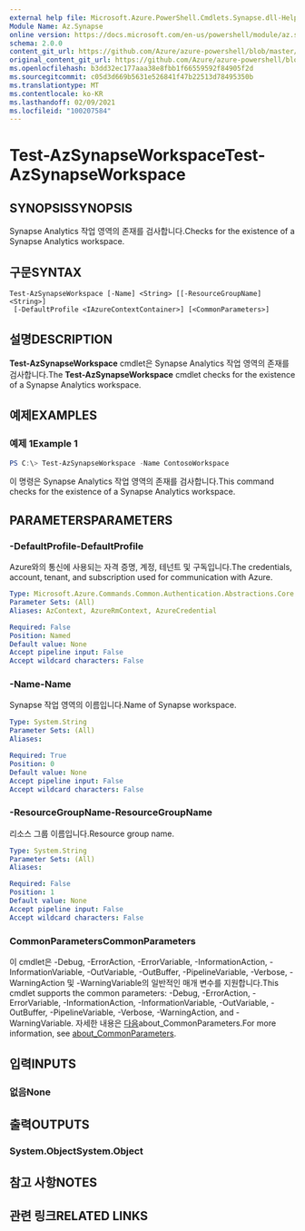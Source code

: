 ```yaml
---
external help file: Microsoft.Azure.PowerShell.Cmdlets.Synapse.dll-Help.xml
Module Name: Az.Synapse
online version: https://docs.microsoft.com/en-us/powershell/module/az.synapse/test-azsynapseworkspace
schema: 2.0.0
content_git_url: https://github.com/Azure/azure-powershell/blob/master/src/Synapse/Synapse/help/Test-AzSynapseWorkspace.md
original_content_git_url: https://github.com/Azure/azure-powershell/blob/master/src/Synapse/Synapse/help/Test-AzSynapseWorkspace.md
ms.openlocfilehash: b3dd32ec177aaa38e8fbb1f66559592f84905f2d
ms.sourcegitcommit: c05d3d669b5631e526841f47b22513d78495350b
ms.translationtype: MT
ms.contentlocale: ko-KR
ms.lasthandoff: 02/09/2021
ms.locfileid: "100207584"
---
```

# <span data-ttu-id="5e91f-101">Test-AzSynapseWorkspace</span><span class="sxs-lookup"><span data-stu-id="5e91f-101">Test-AzSynapseWorkspace</span></span>

## <span data-ttu-id="5e91f-102">SYNOPSIS</span><span class="sxs-lookup"><span data-stu-id="5e91f-102">SYNOPSIS</span></span>
<span data-ttu-id="5e91f-103">Synapse Analytics 작업 영역의 존재를 검사합니다.</span><span class="sxs-lookup"><span data-stu-id="5e91f-103">Checks for the existence of a Synapse Analytics workspace.</span></span>

## <span data-ttu-id="5e91f-104">구문</span><span class="sxs-lookup"><span data-stu-id="5e91f-104">SYNTAX</span></span>

```
Test-AzSynapseWorkspace [-Name] <String> [[-ResourceGroupName] <String>]
 [-DefaultProfile <IAzureContextContainer>] [<CommonParameters>]
```

## <span data-ttu-id="5e91f-105">설명</span><span class="sxs-lookup"><span data-stu-id="5e91f-105">DESCRIPTION</span></span>
<span data-ttu-id="5e91f-106">**Test-AzSynapseWorkspace** cmdlet은 Synapse Analytics 작업 영역의 존재를 검사합니다.</span><span class="sxs-lookup"><span data-stu-id="5e91f-106">The **Test-AzSynapseWorkspace** cmdlet checks for the existence of a Synapse Analytics workspace.</span></span>

## <span data-ttu-id="5e91f-107">예제</span><span class="sxs-lookup"><span data-stu-id="5e91f-107">EXAMPLES</span></span>

### <span data-ttu-id="5e91f-108">예제 1</span><span class="sxs-lookup"><span data-stu-id="5e91f-108">Example 1</span></span>
```powershell
PS C:\> Test-AzSynapseWorkspace -Name ContosoWorkspace
```

<span data-ttu-id="5e91f-109">이 명령은 Synapse Analytics 작업 영역의 존재를 검사합니다.</span><span class="sxs-lookup"><span data-stu-id="5e91f-109">This command checks for the existence of a Synapse Analytics workspace.</span></span>

## <span data-ttu-id="5e91f-110">PARAMETERS</span><span class="sxs-lookup"><span data-stu-id="5e91f-110">PARAMETERS</span></span>

### <span data-ttu-id="5e91f-111">-DefaultProfile</span><span class="sxs-lookup"><span data-stu-id="5e91f-111">-DefaultProfile</span></span>
<span data-ttu-id="5e91f-112">Azure와의 통신에 사용되는 자격 증명, 계정, 테넌트 및 구독입니다.</span><span class="sxs-lookup"><span data-stu-id="5e91f-112">The credentials, account, tenant, and subscription used for communication with Azure.</span></span>

```yaml
Type: Microsoft.Azure.Commands.Common.Authentication.Abstractions.Core.IAzureContextContainer
Parameter Sets: (All)
Aliases: AzContext, AzureRmContext, AzureCredential

Required: False
Position: Named
Default value: None
Accept pipeline input: False
Accept wildcard characters: False
```

### <span data-ttu-id="5e91f-113">-Name</span><span class="sxs-lookup"><span data-stu-id="5e91f-113">-Name</span></span>
<span data-ttu-id="5e91f-114">Synapse 작업 영역의 이름입니다.</span><span class="sxs-lookup"><span data-stu-id="5e91f-114">Name of Synapse workspace.</span></span>

```yaml
Type: System.String
Parameter Sets: (All)
Aliases:

Required: True
Position: 0
Default value: None
Accept pipeline input: False
Accept wildcard characters: False
```

### <span data-ttu-id="5e91f-115">-ResourceGroupName</span><span class="sxs-lookup"><span data-stu-id="5e91f-115">-ResourceGroupName</span></span>
<span data-ttu-id="5e91f-116">리소스 그룹 이름입니다.</span><span class="sxs-lookup"><span data-stu-id="5e91f-116">Resource group name.</span></span>

```yaml
Type: System.String
Parameter Sets: (All)
Aliases:

Required: False
Position: 1
Default value: None
Accept pipeline input: False
Accept wildcard characters: False
```

### <span data-ttu-id="5e91f-117">CommonParameters</span><span class="sxs-lookup"><span data-stu-id="5e91f-117">CommonParameters</span></span>
<span data-ttu-id="5e91f-118">이 cmdlet은 -Debug, -ErrorAction, -ErrorVariable, -InformationAction, -InformationVariable, -OutVariable, -OutBuffer, -PipelineVariable, -Verbose, -WarningAction 및 -WarningVariable의 일반적인 매개 변수를 지원합니다.</span><span class="sxs-lookup"><span data-stu-id="5e91f-118">This cmdlet supports the common parameters: -Debug, -ErrorAction, -ErrorVariable, -InformationAction, -InformationVariable, -OutVariable, -OutBuffer, -PipelineVariable, -Verbose, -WarningAction, and -WarningVariable.</span></span> <span data-ttu-id="5e91f-119">자세한 내용은 [다음](http://go.microsoft.com/fwlink/?LinkID=113216)about_CommonParameters.</span><span class="sxs-lookup"><span data-stu-id="5e91f-119">For more information, see [about_CommonParameters](http://go.microsoft.com/fwlink/?LinkID=113216).</span></span>

## <span data-ttu-id="5e91f-120">입력</span><span class="sxs-lookup"><span data-stu-id="5e91f-120">INPUTS</span></span>

### <span data-ttu-id="5e91f-121">없음</span><span class="sxs-lookup"><span data-stu-id="5e91f-121">None</span></span>

## <span data-ttu-id="5e91f-122">출력</span><span class="sxs-lookup"><span data-stu-id="5e91f-122">OUTPUTS</span></span>

### <span data-ttu-id="5e91f-123">System.Object</span><span class="sxs-lookup"><span data-stu-id="5e91f-123">System.Object</span></span>
## <span data-ttu-id="5e91f-124">참고 사항</span><span class="sxs-lookup"><span data-stu-id="5e91f-124">NOTES</span></span>

## <span data-ttu-id="5e91f-125">관련 링크</span><span class="sxs-lookup"><span data-stu-id="5e91f-125">RELATED LINKS</span></span>
